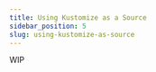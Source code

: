 ```yaml
---
title: Using Kustomize as a Source
sidebar_position: 5
slug: using-kustomize-as-source
---
```


WIP
